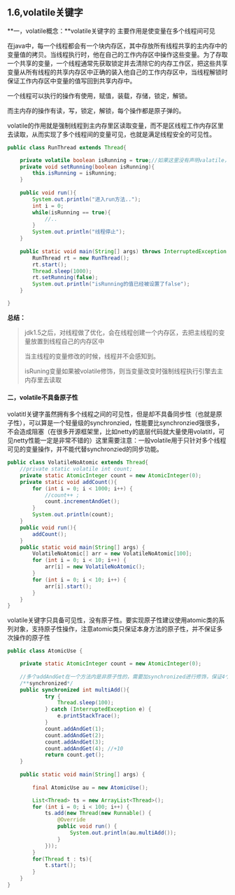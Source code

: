 ## 1.6,volatile关键字

**一，volatile概念：**volatile关键字的 主要作用是使变量在多个线程间可见

在java中，每一个线程都会有一个块内存区，其中存放所有线程共享的主内存中的变量值的拷贝。当线程执行时，他在自己的工作内存区中操作这些变量。为了存取一个共享的变量，一个线程通常先获取锁定并去清除它的内存工作区，把这些共享变量从所有线程的共享内存区中正确的装入他自己的工作内存区中，当线程解锁时保证工作内存区中变量的值写回到共享内存中。

一个线程可以执行的操作有使用，赋值，装载，存储，锁定，解锁。

而主内存的操作有读，写，锁定，解锁，每个操作都是原子弹的。

volatile的作用就是强制线程到主内存里区读取变量，而不是区线程工作内存区里去读取，从而实现了多个线程间的变量可见，也就是满足线程安全的可见性。

```java
public class RunThread extends Thread{

	private volatile boolean isRunning = true;//如果这里没有声明valatile，这个程序就不会停止
	private void setRunning(boolean isRunning){
		this.isRunning = isRunning;
	}
	
	public void run(){
		System.out.println("进入run方法..");
		int i = 0;
		while(isRunning == true){
			//..
		}
		System.out.println("线程停止");
	}
	
	public static void main(String[] args) throws InterruptedException {
		RunThread rt = new RunThread();
		rt.start();
		Thread.sleep(1000);
		rt.setRunning(false);
		System.out.println("isRunning的值已经被设置了false");
	}

}
```

**总结：**

> jdk1.5之后，对线程做了优化，会在线程创建一个内存区，去把主线程的变量放置到线程自己的内存区中
>
> 当主线程的变量修改的时候，线程并不会感知到。
>
> isRuning变量如果被volatile修饰，则当变量改变时强制线程执行引擎去主内存里去读取



#### 二，volatile不具备原子性

volatitl关键字虽然拥有多个线程之间的可见性，但是却不具备同步性（也就是原子性），可以算是一个轻量级的synchronzied，性能要比synchronzied强很多，不会造成阻塞（在很多开源框架里，比如netty的底层代码就大量使用volatitl，可见netty性能一定是非常不错的）这里需要注意：一般volatile用于只针对多个线程可见的变量操作，并不能代替synchronzied的同步功能。



```java
public class VolatileNoAtomic extends Thread{
	//private static volatile int count;
	private static AtomicInteger count = new AtomicInteger(0);
	private static void addCount(){
		for (int i = 0; i < 1000; i++) {
			//count++ ;
			count.incrementAndGet();
		}
		System.out.println(count);
	}
	public void run(){
		addCount();
	}
	public static void main(String[] args) {
		VolatileNoAtomic[] arr = new VolatileNoAtomic[100];
		for (int i = 0; i < 10; i++) {
			arr[i] = new VolatileNoAtomic();
		}
		for (int i = 0; i < 10; i++) {
			arr[i].start();
		}
	}	
}
```

volatile关键字只具备可见性，没有原子性。要实现原子性建议使用atomic类的系列对象，支持原子性操作，注意atomic类只保证本身方法的原子性，并不保证多次操作的原子性

```java
public class AtomicUse {

	private static AtomicInteger count = new AtomicInteger(0);
	
	//多个addAndGet在一个方法内是非原子性的，需要加synchronized进行修饰，保证4个addAndGet整体原子性
	/**synchronized*/
	public synchronized int multiAdd(){
			try {
				Thread.sleep(100);
			} catch (InterruptedException e) {
				e.printStackTrace();
			}
			count.addAndGet(1);
			count.addAndGet(2);
			count.addAndGet(3);
			count.addAndGet(4); //+10
			return count.get();
	}
	
	public static void main(String[] args) {
		
		final AtomicUse au = new AtomicUse();

		List<Thread> ts = new ArrayList<Thread>();
		for (int i = 0; i < 100; i++) {
			ts.add(new Thread(new Runnable() {
				@Override
				public void run() {
					System.out.println(au.multiAdd());
				}
			}));
		}
		for(Thread t : ts){
			t.start();
		}
	}
}

```

